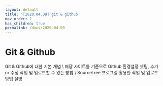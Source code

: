```yaml
---
layout: default
title: '[2020.04.09] git & github'
nav_order: 2
has_children: true
permalink: /docs/2020-04-09
---
```


# Git & Github

Git & Github에 대한 기본 개념 \\
해당 사이트를 기준으로 Github 환경설정 셋팅, 추가 or 수정 작업 및 업로드할 수 있는 방법 \\
SourceTree 프로그램 활용한 작업 및 업로드 방법 설명
